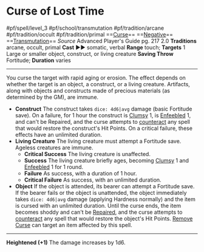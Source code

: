 # Curse of Lost Time
#pf/spell/level_3 #pf/school/transmutation #pf/tradition/arcane #pf/tradition/occult #pf/tradition/primal
==[Curse](../../../Traits/Curse.md)== ==[Negative](../../../Traits/Negative.md)== ==[Transmutation](../../../Traits/Transmutation.md)==
*Source* Advanced Player's Guide pg. 217 2.0
**Traditions** arcane, occult, primal
**Cast** ►► somatic, verbal
**Range** touch; **Targets** 1 Large or smaller object, construct, or living creature
**Saving Throw** Fortitude; **Duration** varies

---
You curse the target with rapid aging or erosion. The effect depends on whether the target is an object, a construct, or a living creature. Artifacts, along with objects and constructs made of precious materials (as determined by the GM), are immune.
- **Construct** The construct takes `dice: 4d6|avg` damage (basic Fortitude save). On a failure, for 1 hour the construct is [Clumsy](../../../Conditions/Clumsy.md) 1, is [Enfeebled](../../../Conditions/Enfeebled.md) 1, and can't be Repaired, and the curse attempts to [counteract](../../../Rules/Counteracting.md) any spell that would restore the construct's Hit Points. On a critical failure, these effects have an unlimited duration.
- **Living Creature** The living creature must attempt a Fortitude save. Ageless creatures are immune.
	- **Critical Success** The living creature is unaffected.
	- **Success** The living creature briefly ages, becoming [Clumsy](../../../Conditions/Clumsy.md) 1 and [Enfeebled](../../../Conditions/Enfeebled.md) 1 for 1 round.
	- **Failure** As success, with a duration of 1 hour.
	- **Critical Failure** As success, with an unlimited duration.
- **Object** If the object is attended, its bearer can attempt a Fortitude save. If the bearer fails or the object is unattended, the object immediately takes `dice: 4d6|avg` damage (applying Hardness normally) and the item is cursed with an unlimited duration. Until the curse ends, the item becomes shoddy and can't be [Repaired](../../../Activities/Repair.md), and the curse attempts to [counteract](../../../Rules/Counteracting.md) any spell that would restore the object's Hit Points. [Remove Curse](../Level%204/Remove%20Curse.md) can target an item affected by this spell.

<hr>

**Heightened (+1)** The damage increases by 1d6.